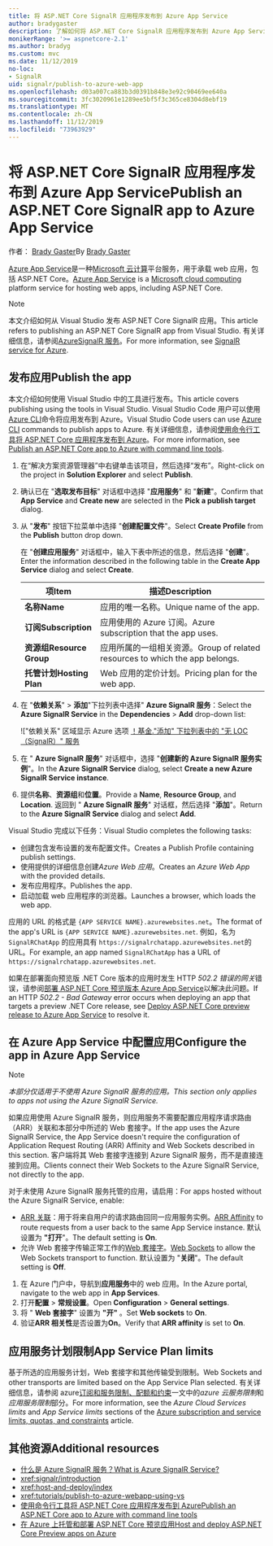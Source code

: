 ```yaml
---
title: 将 ASP.NET Core SignalR 应用程序发布到 Azure App Service
author: bradygaster
description: 了解如何将 ASP.NET Core SignalR 应用程序发布到 Azure App Service。
monikerRange: '>= aspnetcore-2.1'
ms.author: bradyg
ms.custom: mvc
ms.date: 11/12/2019
no-loc:
- SignalR
uid: signalr/publish-to-azure-web-app
ms.openlocfilehash: d03a007ca883b3d0391b848e3e92c90469ee640a
ms.sourcegitcommit: 3fc3020961e1289ee5bf5f3c365ce8304d8ebf19
ms.translationtype: MT
ms.contentlocale: zh-CN
ms.lasthandoff: 11/12/2019
ms.locfileid: "73963929"
---
```

# <a name="publish-an-aspnet-core-opno-locsignalr-app-to-azure-app-service"></a><span data-ttu-id="11be1-103">将 ASP.NET Core SignalR 应用程序发布到 Azure App Service</span><span class="sxs-lookup"><span data-stu-id="11be1-103">Publish an ASP.NET Core SignalR app to Azure App Service</span></span>

<span data-ttu-id="11be1-104">作者： [Brady Gaster](https://twitter.com/bradygaster)</span><span class="sxs-lookup"><span data-stu-id="11be1-104">By [Brady Gaster](https://twitter.com/bradygaster)</span></span>

<span data-ttu-id="11be1-105">[Azure App Service](/azure/app-service/app-service-web-overview)是一种[Microsoft 云计算](https://azure.microsoft.com/)平台服务，用于承载 web 应用，包括 ASP.NET Core。</span><span class="sxs-lookup"><span data-stu-id="11be1-105">[Azure App Service](/azure/app-service/app-service-web-overview) is a [Microsoft cloud computing](https://azure.microsoft.com/) platform service for hosting web apps, including ASP.NET Core.</span></span>

> [!NOTE]
> <span data-ttu-id="11be1-106">本文介绍如何从 Visual Studio 发布 ASP.NET Core SignalR 应用。</span><span class="sxs-lookup"><span data-stu-id="11be1-106">This article refers to publishing an ASP.NET Core SignalR app from Visual Studio.</span></span> <span data-ttu-id="11be1-107">有关详细信息，请参阅[AzureSignalR 服务](https://azure.microsoft.com/services/signalr-service)。</span><span class="sxs-lookup"><span data-stu-id="11be1-107">For more information, see [SignalR service for Azure](https://azure.microsoft.com/services/signalr-service).</span></span>

## <a name="publish-the-app"></a><span data-ttu-id="11be1-108">发布应用</span><span class="sxs-lookup"><span data-stu-id="11be1-108">Publish the app</span></span>

<span data-ttu-id="11be1-109">本文介绍如何使用 Visual Studio 中的工具进行发布。</span><span class="sxs-lookup"><span data-stu-id="11be1-109">This article covers publishing using the tools in Visual Studio.</span></span> <span data-ttu-id="11be1-110">Visual Studio Code 用户可以使用[Azure CLI](/cli/azure)命令将应用发布到 Azure。</span><span class="sxs-lookup"><span data-stu-id="11be1-110">Visual Studio Code users can use [Azure CLI](/cli/azure) commands to publish apps to Azure.</span></span> <span data-ttu-id="11be1-111">有关详细信息，请参阅[使用命令行工具将 ASP.NET Core 应用程序发布到 Azure](/azure/app-service/app-service-web-get-started-dotnet)。</span><span class="sxs-lookup"><span data-stu-id="11be1-111">For more information, see [Publish an ASP.NET Core app to Azure with command line tools](/azure/app-service/app-service-web-get-started-dotnet).</span></span>

1. <span data-ttu-id="11be1-112">在“解决方案资源管理器”中右键单击该项目，然后选择“发布”。</span><span class="sxs-lookup"><span data-stu-id="11be1-112">Right-click on the project in **Solution Explorer** and select **Publish**.</span></span>

1. <span data-ttu-id="11be1-113">确认已在 "**选取发布目标**" 对话框中选择 "**应用服务**" 和 "**新建**"。</span><span class="sxs-lookup"><span data-stu-id="11be1-113">Confirm that **App Service** and **Create new** are selected in the **Pick a publish target** dialog.</span></span>

1. <span data-ttu-id="11be1-114">从 "**发布**" 按钮下拉菜单中选择 "**创建配置文件**"。</span><span class="sxs-lookup"><span data-stu-id="11be1-114">Select **Create Profile** from the **Publish** button drop down.</span></span>

   <span data-ttu-id="11be1-115">在 "**创建应用服务**" 对话框中，输入下表中所述的信息，然后选择 "**创建**"。</span><span class="sxs-lookup"><span data-stu-id="11be1-115">Enter the information described in the following table in the **Create App Service** dialog and select **Create**.</span></span>

   | <span data-ttu-id="11be1-116">项</span><span class="sxs-lookup"><span data-stu-id="11be1-116">Item</span></span>               | <span data-ttu-id="11be1-117">描述</span><span class="sxs-lookup"><span data-stu-id="11be1-117">Description</span></span> |
   | ------------------ | ----------- |
   | <span data-ttu-id="11be1-118">**名称**</span><span class="sxs-lookup"><span data-stu-id="11be1-118">**Name**</span></span>           | <span data-ttu-id="11be1-119">应用的唯一名称。</span><span class="sxs-lookup"><span data-stu-id="11be1-119">Unique name of the app.</span></span> |
   | <span data-ttu-id="11be1-120">**订阅**</span><span class="sxs-lookup"><span data-stu-id="11be1-120">**Subscription**</span></span>   | <span data-ttu-id="11be1-121">应用使用的 Azure 订阅。</span><span class="sxs-lookup"><span data-stu-id="11be1-121">Azure subscription that the app uses.</span></span> |
   | <span data-ttu-id="11be1-122">**资源组**</span><span class="sxs-lookup"><span data-stu-id="11be1-122">**Resource Group**</span></span> | <span data-ttu-id="11be1-123">应用所属的一组相关资源。</span><span class="sxs-lookup"><span data-stu-id="11be1-123">Group of related resources to which the app belongs.</span></span> |
   | <span data-ttu-id="11be1-124">**托管计划**</span><span class="sxs-lookup"><span data-stu-id="11be1-124">**Hosting Plan**</span></span>   | <span data-ttu-id="11be1-125">Web 应用的定价计划。</span><span class="sxs-lookup"><span data-stu-id="11be1-125">Pricing plan for the web app.</span></span> |

1. <span data-ttu-id="11be1-126">在 "**依赖关系**" > **添加**"下拉列表中选择" **Azure SignalR 服务**：</span><span class="sxs-lookup"><span data-stu-id="11be1-126">Select the **Azure SignalR Service** in the **Dependencies** > **Add** drop-down list:</span></span>

   !["依赖关系" 区域显示 Azure 选项 [！基金."添加" 下拉列表中的 "无 LOC （SignalR）" 服务](publish-to-azure-web-app/_static/signalr-service-dependency.png)

1. <span data-ttu-id="11be1-128">在 " **Azure SignalR 服务**" 对话框中，选择 "**创建新的 Azure SignalR 服务实例**"。</span><span class="sxs-lookup"><span data-stu-id="11be1-128">In the **Azure SignalR Service** dialog, select **Create a new Azure SignalR Service instance**.</span></span>

1. <span data-ttu-id="11be1-129">提供**名称**、**资源组**和**位置**。</span><span class="sxs-lookup"><span data-stu-id="11be1-129">Provide a **Name**, **Resource Group**, and **Location**.</span></span> <span data-ttu-id="11be1-130">返回到 " **Azure SignalR 服务**" 对话框，然后选择 "**添加**"。</span><span class="sxs-lookup"><span data-stu-id="11be1-130">Return to the **Azure SignalR Service** dialog and select **Add**.</span></span>

<span data-ttu-id="11be1-131">Visual Studio 完成以下任务：</span><span class="sxs-lookup"><span data-stu-id="11be1-131">Visual Studio completes the following tasks:</span></span>

* <span data-ttu-id="11be1-132">创建包含发布设置的发布配置文件。</span><span class="sxs-lookup"><span data-stu-id="11be1-132">Creates a Publish Profile containing publish settings.</span></span>
* <span data-ttu-id="11be1-133">使用提供的详细信息创建*Azure Web 应用*。</span><span class="sxs-lookup"><span data-stu-id="11be1-133">Creates an *Azure Web App* with the provided details.</span></span>
* <span data-ttu-id="11be1-134">发布应用程序。</span><span class="sxs-lookup"><span data-stu-id="11be1-134">Publishes the app.</span></span>
* <span data-ttu-id="11be1-135">启动加载 web 应用程序的浏览器。</span><span class="sxs-lookup"><span data-stu-id="11be1-135">Launches a browser, which loads the web app.</span></span>

<span data-ttu-id="11be1-136">应用的 URL 的格式是 `{APP SERVICE NAME}.azurewebsites.net`。</span><span class="sxs-lookup"><span data-stu-id="11be1-136">The format of the app's URL is `{APP SERVICE NAME}.azurewebsites.net`.</span></span> <span data-ttu-id="11be1-137">例如，名为 `SignalRChatApp` 的应用具有 `https://signalrchatapp.azurewebsites.net`的 URL。</span><span class="sxs-lookup"><span data-stu-id="11be1-137">For example, an app named `SignalRChatApp` has a URL of `https://signalrchatapp.azurewebsites.net`.</span></span>

<span data-ttu-id="11be1-138">如果在部署面向预览版 .NET Core 版本的应用时发生 HTTP *502.2 错误的网关*错误，请参阅[部署 ASP.NET Core 预览版本 Azure App Service](xref:host-and-deploy/azure-apps/index#deploy-aspnet-core-preview-release-to-azure-app-service)以解决此问题。</span><span class="sxs-lookup"><span data-stu-id="11be1-138">If an HTTP *502.2 - Bad Gateway* error occurs when deploying an app that targets a preview .NET Core release, see [Deploy ASP.NET Core preview release to Azure App Service](xref:host-and-deploy/azure-apps/index#deploy-aspnet-core-preview-release-to-azure-app-service) to resolve it.</span></span>

## <a name="configure-the-app-in-azure-app-service"></a><span data-ttu-id="11be1-139">在 Azure App Service 中配置应用</span><span class="sxs-lookup"><span data-stu-id="11be1-139">Configure the app in Azure App Service</span></span>

> [!NOTE]
> <span data-ttu-id="11be1-140">*本部分仅适用于不使用 Azure SignalR 服务的应用。*</span><span class="sxs-lookup"><span data-stu-id="11be1-140">*This section only applies to apps not using the Azure SignalR Service.*</span></span>
>
> <span data-ttu-id="11be1-141">如果应用使用 Azure SignalR 服务，则应用服务不需要配置应用程序请求路由（ARR）关联和本部分中所述的 Web 套接字。</span><span class="sxs-lookup"><span data-stu-id="11be1-141">If the app uses the Azure SignalR Service, the App Service doesn't require the configuration of Application Request Routing (ARR) Affinity and Web Sockets described in this section.</span></span> <span data-ttu-id="11be1-142">客户端将其 Web 套接字连接到 Azure SignalR 服务，而不是直接连接到应用。</span><span class="sxs-lookup"><span data-stu-id="11be1-142">Clients connect their Web Sockets to the Azure SignalR Service, not directly to the app.</span></span>

<span data-ttu-id="11be1-143">对于未使用 Azure SignalR 服务托管的应用，请启用：</span><span class="sxs-lookup"><span data-stu-id="11be1-143">For apps hosted without the Azure SignalR Service, enable:</span></span>

* <span data-ttu-id="11be1-144">[ARR 关联](https://azure.github.io/AppService/2016/05/16/Disable-Session-affinity-cookie-(ARR-cookie)-for-Azure-web-apps.html)：用于将来自用户的请求路由回同一应用服务实例。</span><span class="sxs-lookup"><span data-stu-id="11be1-144">[ARR Affinity](https://azure.github.io/AppService/2016/05/16/Disable-Session-affinity-cookie-(ARR-cookie)-for-Azure-web-apps.html) to route requests from a user back to the same App Service instance.</span></span> <span data-ttu-id="11be1-145">默认设置为 **"打开**"。</span><span class="sxs-lookup"><span data-stu-id="11be1-145">The default setting is **On**.</span></span>
* <span data-ttu-id="11be1-146">允许 Web 套接字传输正常工作的[Web 套接字](xref:fundamentals/websockets)。</span><span class="sxs-lookup"><span data-stu-id="11be1-146">[Web Sockets](xref:fundamentals/websockets) to allow the Web Sockets transport to function.</span></span> <span data-ttu-id="11be1-147">默认设置为 "**关闭**"。</span><span class="sxs-lookup"><span data-stu-id="11be1-147">The default setting is **Off**.</span></span>

1. <span data-ttu-id="11be1-148">在 Azure 门户中，导航到**应用服务**中的 web 应用。</span><span class="sxs-lookup"><span data-stu-id="11be1-148">In the Azure portal, navigate to the web app in **App Services**.</span></span>
1. <span data-ttu-id="11be1-149">打开**配置** > **常规设置**。</span><span class="sxs-lookup"><span data-stu-id="11be1-149">Open **Configuration** > **General settings**.</span></span>
1. <span data-ttu-id="11be1-150">将 " **Web 套接字**" 设置为 **"开"** 。</span><span class="sxs-lookup"><span data-stu-id="11be1-150">Set **Web sockets** to **On**.</span></span>
1. <span data-ttu-id="11be1-151">验证**ARR 相关性**是否设置为**On**。</span><span class="sxs-lookup"><span data-stu-id="11be1-151">Verify that **ARR affinity** is set to **On**.</span></span>

## <a name="app-service-plan-limits"></a><span data-ttu-id="11be1-152">应用服务计划限制</span><span class="sxs-lookup"><span data-stu-id="11be1-152">App Service Plan limits</span></span>

<span data-ttu-id="11be1-153">基于所选的应用服务计划，Web 套接字和其他传输受到限制。</span><span class="sxs-lookup"><span data-stu-id="11be1-153">Web Sockets and other transports are limited based on the App Service Plan selected.</span></span> <span data-ttu-id="11be1-154">有关详细信息，请参阅 azure[订阅和服务限制、配额和约束](/azure/azure-subscription-service-limits#app-service-limits)一文中的*azure 云服务限制*和*应用服务限制*部分。</span><span class="sxs-lookup"><span data-stu-id="11be1-154">For more information, see the *Azure Cloud Services limits* and *App Service limits* sections of the [Azure subscription and service limits, quotas, and constraints](/azure/azure-subscription-service-limits#app-service-limits) article.</span></span>

## <a name="additional-resources"></a><span data-ttu-id="11be1-155">其他资源</span><span class="sxs-lookup"><span data-stu-id="11be1-155">Additional resources</span></span>

* <span data-ttu-id="11be1-156">[什么是 Azure SignalR 服务？](/azure/azure-signalr/signalr-overview)</span><span class="sxs-lookup"><span data-stu-id="11be1-156">[What is Azure SignalR Service?](/azure/azure-signalr/signalr-overview)</span></span>
* <xref:signalr/introduction>
* <xref:host-and-deploy/index>
* <xref:tutorials/publish-to-azure-webapp-using-vs>
* [<span data-ttu-id="11be1-157">使用命令行工具将 ASP.NET Core 应用程序发布到 Azure</span><span class="sxs-lookup"><span data-stu-id="11be1-157">Publish an ASP.NET Core app to Azure with command line tools</span></span>](/azure/app-service/app-service-web-get-started-dotnet)
* [<span data-ttu-id="11be1-158">在 Azure 上托管和部署 ASP.NET Core 预览应用</span><span class="sxs-lookup"><span data-stu-id="11be1-158">Host and deploy ASP.NET Core Preview apps on Azure</span></span>](xref:host-and-deploy/azure-apps/index#deploy-aspnet-core-preview-release-to-azure-app-service)
